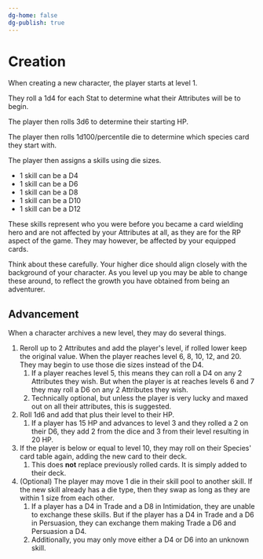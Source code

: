 ```yaml
---
dg-home: false
dg-publish: true
---
```


# Creation

When creating a new character, the player starts at level 1.

They roll a 1d4 for each Stat to determine what their Attributes will be to begin.

The player then rolls 3d6 to determine their starting HP.

The player then rolls 1d100/percentile die to determine which species card they start with.

The player then assigns a skills using die sizes.

- 1 skill can be a D4
- 1 skill can be a D6
- 1 skill can be a D8
- 1 skill can be a D10
- 1 skill can be a D12

These skills represent who you were before you became a card wielding hero and are not affected by your Attributes at all, as they are for the RP aspect of the game. They may however, be affected by your equipped cards.

Think about these carefully. Your higher dice should align closely with the background of your character. As you level up you may be able to change these around, to reflect the growth you have obtained from being an adventurer.

## Advancement

When a character archives a new level, they may do several things.

1. Reroll up to 2 Attributes and add the player's level, if rolled lower keep the original value. When the player reaches level 6, 8, 10, 12, and 20. They may begin to use those die sizes instead of the D4.
   1. If a player reaches level 5, this means they can roll a D4 on any 2 Attributes they wish. But when the player is at reaches levels 6 and 7 they may roll a D6 on any 2 Attributes they wish.
   2. Technically optional, but unless the player is very lucky and maxed out on all their attributes, this is suggested.
2. Roll 1d6 and add that plus their level to their HP.
   1. If a player has 15 HP and advances to level 3 and they rolled a 2 on their D6, they add 2 from the dice and 3 from their level resulting in 20 HP.
3. If the player is below or equal to level 10, they may roll on their Species' card table again, adding the new card to their deck.
   1. This does **not** replace previously rolled cards. It is simply added to their deck.
4. (Optional) The player may move 1 die in their skill pool to another skill. If the new skill already has a die type, then they swap as long as they are within 1 size from each other.
   1. If a player has a D4 in Trade and a D8 in Intimidation, they are unable to exchange these skills. But if the player has a D4 in Trade and a D6 in Persuasion, they can exchange them making Trade a D6 and Persuasion a D4.
   2. Additionally, you may only move either a D4 or D6 into an unknown skill.
